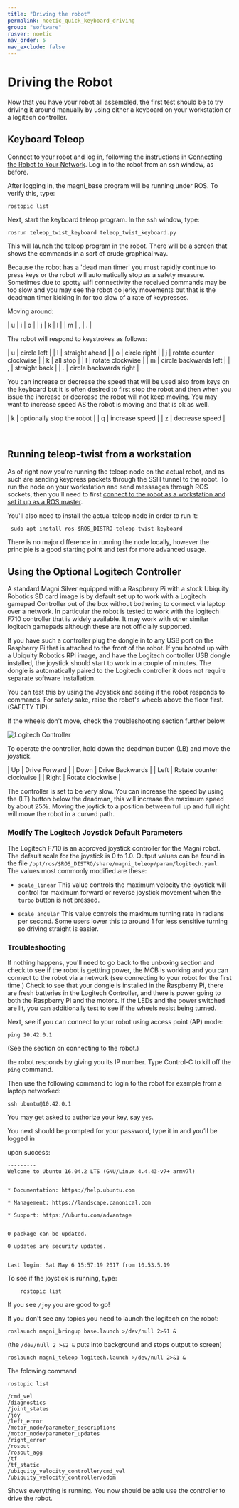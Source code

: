 ```yaml
---
title: "Driving the robot"
permalink: noetic_quick_keyboard_driving
group: "software"
rosver: noetic
nav_order: 5
nav_exclude: false
--- 
```


# Driving the Robot

Now that you have your robot all assembled, the first test should be to try driving it around manually by using either a keyboard on your workstation or a logitech controller.

## Keyboard Teleop

Connect to your robot and log in, following the instructions in [Connecting the Robot to Your Network](noetic_quick_start_connecting). Log in to the robot from an ssh window, as before.

After logging in, the  magni_base program will be running under ROS. To verify this, type:

    rostopic list

Next, start the keyboard teleop program.  In the ssh window, type:

    rosrun teleop_twist_keyboard teleop_twist_keyboard.py

This will launch the teleop program in the robot. There will be a screen that shows the commands in a sort of crude graphical way.

Because the robot has a 'dead man timer' you must rapidly continue to press keys or the robot will automatically stop as a safety measure.  Sometimes due to spotty wifi connectivity the received commands may be too slow and you may see the robot do jerky movements but that is the deadman timer kicking in for too slow of a rate of keypresses.


Moving around:

|  u | i  | o  |
|  j | k  | l  |
|  m | ,  | .  |

The robot will respond to keystrokes as follows:


| u | circle left |
| I | straight ahead |
| o | circle right |
| j | rotate counter clockwise |
| k | all stop |
| l | rotate clockwise |
| m | circle backwards left |
| , | straight back |
| . | circle backwards right |


You can increase or decrease the speed that will be used also from keys on the keyboard but it is often desired to first stop the robot and then when you issue the increase or decrease the robot will not keep moving.  You may want to increase speed AS the robot is moving and that is ok as well.


| k | optionally stop the robot |
| q | increase speed |
| z | decrease speed |

<br>

## Running teleop-twist from a workstation

As of right now you're running the teleop node on the actual robot, and as such are sending keypress packets through the SSH tunnel to the robot. To run the node on your workstation and send messsages through ROS sockets, then you'll need to first [connect to the robot as a workstation and set it up as a ROS master](noetic_quick_start_workstation).

You'll also need to install the actual teleop node in order to run it:

     sudo apt install ros-$ROS_DISTRO-teleop-twist-keyboard

There is no major difference in running the node locally, however the principle is a good starting point and test for more advanced usage.


## Using the Optional Logitech Controller

A standard Magni Silver equipped with a Raspberry Pi with a stock Ubiquity Robotics SD card image is by default set up to work with a Logitech gamepad Controller out of the box without bothering to connect via laptop over a network. In particular the robot is tested to work with the logitech F710 controller that is widely available. It may work with other similar logitech gamepads although these are not officially supported.

If you have such a controller plug the dongle in to any USB port on the Raspberry Pi that is attached to the front of the robot. If you booted up with a Ubiquity Robotics RPi image, and have the Logitech controller USB dongle installed, the joystick should start to work in a couple of minutes. The dongle is automatically paired to the Logitech controller it does not require separate software installation.

You can test this by using the Joystick and seeing if the robot responds to commands. For safety sake, raise the robot's wheels above the floor first. (SAFETY TIP).

If the wheels don't move, check the troubleshooting section further below.

![Logitech Controller](/assets/joystick.jpg)

To operate the controller, hold down the deadman button (LB) and move the joystick.

|  Up | Drive Forward  |
|  Down | Drive Backwards  |
|  Left | Rotate counter clockwise  |
|  Right | Rotate clockwise  |

The controller is set to be very slow. You can increase the speed by using the (LT) button below the deadman, this will increase the maximum speed by about 25%.  Moving the joytick to a position between full up and full right will move the robot in a curved path.

### Modify The Logitech Joystick Default Parameters

The Logitech F710 is an approved joystick controller for the Magni robot. The default scale for the joystick is 0 to 1.0. Output values can be found in the file ```/opt/ros/$ROS_DISTRO/share/magni_teleop/param/logitech.yaml```. The values most commonly modified are these:

* ```scale_linear```     This value controls the maximum velocity the joystick will control for maximum forward or reverse joystick movement when the ```turbo``` button is not pressed.

* ```scale_angular```    This value controls the maximum turning rate in radians per second.  Some users lower this to around 1 for less sensitive turning so driving straight is easier.

### Troubleshooting

If nothing happens, you'll need to go back to the unboxing section and check to see
if the robot is gettting power, the MCB is working and you can connect to the robot via a network
(see connecting to your robot for the first time.) Check to see that your dongle is installed in the Raspberry Pi, there are fresh batteries in the Logitech Controller, and there is power going to both the Raspberry Pi and the motors. If the LEDs and the power switched are lit, you can additionally test to see if the wheels resist being turned.

Next, see if you can connect to your robot using access point (AP) mode:

    ping 10.42.0.1

(See the section on connecting to the robot.)

the robot responds by giving you its IP number. Type Control-C
to kill off the `ping` command.


Then use the following command to login to the robot for example  from a laptop networked:


    ssh ubuntu@10.42.0.1


You may get asked to authorize your key, say `yes`.

You next should be prompted for your password, type it in and you’ll be logged in

upon success:

    ---------
    Welcome to Ubuntu 16.04.2 LTS (GNU/Linux 4.4.43-v7+ armv7l)


    * Documentation: https://help.ubuntu.com

    * Management: https://landscape.canonical.com

    * Support: https://ubuntu.com/advantage


    0 package can be updated.

    0 updates are security updates.


    Last login: Sat May 6 15:57:19 2017 from 10.53.5.19

To see if the joystick is running, type:

        rostopic list

If you see `/joy`  you are good to go!

If you don't see any topics you need to launch the logitech on the robot:


    roslaunch magni_bringup base.launch >/dev/null 2>&1 &

(the `/dev/null 2 >&2 &` puts into background and stops output to screen)


    roslaunch magni_teleop logitech.launch >/dev/null 2>&1 &




The folowing command

    rostopic list

    /cmd_vel
    /diagnostics
    /joint_states
    /joy
    /left_error
    /motor_node/parameter_descriptions
    /motor_node/parameter_updates
    /right_error
    /rosout
    /rosout_agg
    /tf
    /tf_static
    /ubiquity_velocity_controller/cmd_vel
    /ubiquity_velocity_controller/odom

Shows everything is running. You now should be able use the controller to drive the robot.
